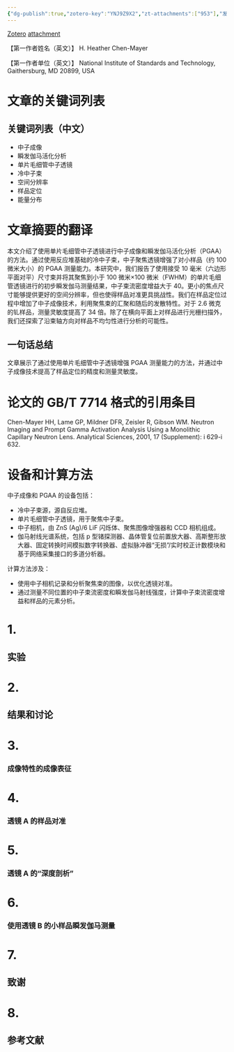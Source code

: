 ```yaml
---
{"dg-publish":true,"zotero-key":"YNJ9Z9X2","zt-attachments":["953"],"发表年份":"2001","类型":"论文","评分":"5","简单评价":"待总结","permalink":"/3_工作归档/收集/Neutron Imaging and Prompt Gamma Activation Analysis Using a Monolithic Capillary Neutron Lens/","dgPassFrontmatter":true}
---
```


[Zotero](zotero://select/library/items/YNJ9Z9X2) [attachment](<file:///D:/FILE/zotero%20database/storage/ZXAKI9GG/Chen-Mayer%20%E7%AD%89%20-%202001%20-%20Neutron%20Imaging%20and%20Prompt%20Gamma%20Activation%20Analys.pdf>)


【第一作者姓名（英文）】
H. Heather Chen-Mayer

【第一作者单位（英文）】
National Institute of Standards and Technology, Gaithersburg, MD 20899, USA

# 文章的关键词列表
## 关键词列表（中文）
- 中子成像
- 瞬发伽马活化分析
- 单片毛细管中子透镜
- 冷中子束
- 空间分辨率
- 样品定位
- 能量分布

# 文章摘要的翻译
本文介绍了使用单片毛细管中子透镜进行中子成像和瞬发伽马活化分析（PGAA）的方法。通过使用反应堆基础的冷中子束，中子聚焦透镜增强了对小样品（约 100 微米大小）的 PGAA 测量能力。本研究中，我们报告了使用接受 10 毫米（六边形平面对平）尺寸束并将其聚焦到小于 100 微米×100 微米（FWHM）的单片毛细管透镜进行的初步瞬发伽马测量结果，中子束流密度增益大于 40。更小的焦点尺寸能够提供更好的空间分辨率，但也使得样品对准更具挑战性。我们在样品定位过程中增加了中子成像技术，利用聚焦束的汇聚和随后的发散特性。对于 2.6 微克的钆样品，测量灵敏度提高了 34 倍。除了在横向平面上对样品进行光栅扫描外，我们还探索了沿束轴方向对样品不均匀性进行分析的可能性。

## 一句话总结
文章展示了通过使用单片毛细管中子透镜增强 PGAA 测量能力的方法，并通过中子成像技术提高了样品定位的精度和测量灵敏度。

# 论文的 GB/T 7714 格式的引用条目
Chen-Mayer HH, Lame GP, Mildner DFR, Zeisler R, Gibson WM. Neutron Imaging and Prompt Gamma Activation Analysis Using a Monolithic Capillary Neutron Lens. Analytical Sciences, 2001, 17 (Supplement): i 629-i 632.

# 设备和计算方法
中子成像和 PGAA 的设备包括：
- 冷中子束源，源自反应堆。
- 单片毛细管中子透镜，用于聚焦中子束。
- 中子相机，由 ZnS (Ag)/6 LiF 闪烁体、聚焦图像增强器和 CCD 相机组成。
- 伽马射线光谱系统，包括 p 型锗探测器、晶体管复位前置放大器、高斯整形放大器、固定转换时间模拟数字转换器、虚拟脉冲器“无损”/实时校正计数模块和基于网络采集接口的多道分析器。

计算方法涉及：
- 使用中子相机记录和分析聚焦束的图像，以优化透镜对准。
- 通过测量不同位置的中子束流密度和瞬发伽马射线强度，计算中子束流密度增益和样品的元素分析。

# 1. 
## 实验

# 2. 
## 结果和讨论

# 3. 
### 成像特性的成像表征

# 4. 
### 透镜 A 的样品对准

# 5. 
### 透镜 A 的“深度剖析”

# 6. 
### 使用透镜 B 的小样品瞬发伽马测量

# 7. 
## 致谢

# 8. 
## 参考文献